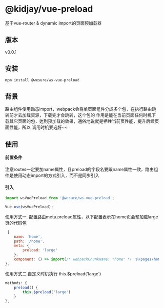 # @kidjay/vue-preload

基于vue-router & dynamic import的页面预加载器


## 版本

v0.0.1


## 安装

``` bash
npm install @wesure/ws-vue-preload
```
## 背景
路由组件使用动态import，webpack会将单页面组件分成多个包，在执行路由跳转前才去加载资源，下载完才会跳转，这个包的
作用是能在当前页面任何时机下载其它页面的包，达到预加载的效果，通俗地说就是牺牲当前页性能，提升后续页面性能，所以
调用时机要选好~~

## 使用

#### 前置条件
注意routes一定要加name属性，且preload的字段名要跟name属性一致，路由组件是使用动态import的方式引入，而不是同步引入



#### 引入
``` js
import wsVuePreload from '@wesure/ws-vue-preload';

Vue.use(wsVuePreload);
```

使用方式一. 配置路由meta.preload属性，以下配置表示在home页会预加载large页的代码包
```js
 {
    name: 'home',
    path: '/home',
    meta: {
        preload: 'large'
    },
    component: () => import(/* webpackChunkName: "home" */ '@/pages/home/index.vue'),
},
```

使用方式二.自定义时机执行 this.$preload('large')
```js
methods: {
    preload() {
        this.$preload('large')
    }
},
```


